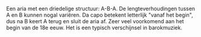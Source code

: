 Een aria met een driedelige structuur: A-B-A.  De lengteverhoudingen tussen A en B kunnen nogal variëren. Da capo betekent letterlijk "vanaf het begin", dus na B keert A terug en sluit de aria af. Zeer veel voorkomend aan het begin van de 18e eeuw. Het is een typisch verschijnsel in barokmuziek.